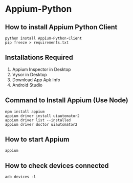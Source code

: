 # Appium-Python

## How to install Appium Python Client

```
python install Appium-Python-Client
pip freeze > requirements.txt
```

## Installations Required

1. Appium Inspector in Desktop
2. Vysor in Desktop
3. Download App Apk Info
4. Android Studio

## Command to Install Appium (Use Node)

```
npm install appium
appium driver install uiautomator2
appium driver list --installed
appium driver doctor uiautomator2
```

## How to start Appium

`appium`

## How to check devices connected

`adb devices -l`
